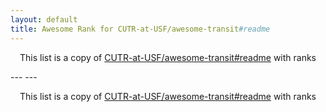 ```yaml
---
layout: default
title: Awesome Rank for CUTR-at-USF/awesome-transit#readme
---
```


<p align="center">
	This list is a copy of <a href="https://github.com/CUTR-at-USF/awesome-transit#readme">CUTR-at-USF/awesome-transit#readme</a> with ranks
</p>
---
---
<p align="center">
	This list is a copy of <a href="https://github.com/CUTR-at-USF/awesome-transit#readme">CUTR-at-USF/awesome-transit#readme</a> with ranks
</p>
